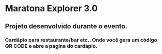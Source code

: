 # Maratona Explorer 3.0
## Projeto desenvolvido durante o evento.
### Cardápio para restaurante/bar etc.. Onde você gera um código QR CODE e abre a página do cardápio.
